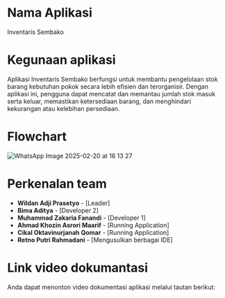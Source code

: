 # Nama Aplikasi
Inventaris Sembako
# Kegunaan aplikasi 
Aplikasi Inventaris Sembako berfungsi untuk membantu pengelolaan stok barang kebutuhan pokok secara lebih efisien dan terorganisir. Dengan aplikasi ini, pengguna dapat mencatat dan memantau jumlah stok masuk serta keluar, memastikan ketersediaan barang, dan menghindari kekurangan atau kelebihan persediaan.
# Flowchart
![WhatsApp Image 2025-02-20 at 16 13 27](https://github.com/user-attachments/assets/25cfaed3-a714-4e33-aead-f164a3e40b99)
# Perkenalan team 
- **Wildan Adji Prasetyo**          - [Leader]
- **Bima Aditya**                   - [Developer 2]
- **Muhammad Zakaria Fanandi**      - [Developer 1]
- **Ahmad Khozin Asrori Maarif**    - [Running Application]
- **Cikal Oktavinurjanah Qomar**    - [Running Application]
- **Retno Putri Rahmadani**         - [Mengusulkan berbagai IDE]
# Link video dokumantasi
Anda dapat menonton video dokumentasi aplikasi melalui tautan berikut: 
